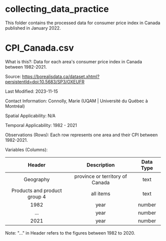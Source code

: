 # collecting_data_practice
This folder contains the processed data for consumer price index in Canada published in January 2022.

# CPI_Canada.csv

What is this?: Data for each area's consumer price index in Canada between 1982-2021.

Source: https://borealisdata.ca/dataset.xhtml?persistentId=doi:10.5683/SP3/OXEUFR

Last Modified: 2023-11-15

Contact Information: Connolly, Marie (UQAM | Université du Québec à Montréal)

Spatial Applicability: N/A

Temporal Applicability: 1982 - 2021

Observations (Rows): Each row represents one area and their CPI between 1982-2021.

Variables (Columns):

|            Header            |           Description           | Data Type |
|:----------------------------:|:-------------------------------:|:---------:|
|           Geography          | province or territory of Canada |    text   |
| Products and product group 4 |            all items            |    text   |
|             1982             |               year              |   number  |
|              ...             |               year              |   number  |
|             2021             |               year              |   number  |

Note: "..." in Header refers to the figures between 1982 to 2020.

